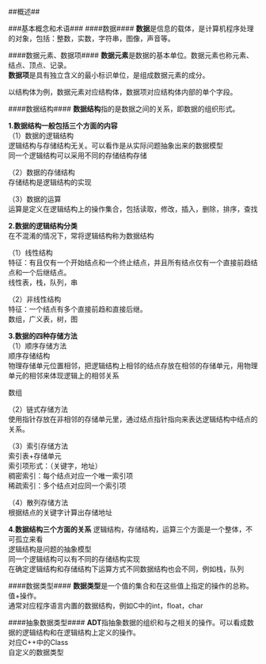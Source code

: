 ##概述##

###基本概念和术语###
####数据####
**数据**是信息的载体，是计算机程序处理的对象，包括：整数，实数，字符串，图像，声音等。<br/>

####数据元素、数据项####
**数据元素**是数据的基本单位。数据元素也称元素、结点、顶点、记录。<br/>
**数据项**是具有独立含义的最小标识单位，是组成数据元素的成分。<br/>

以结构体为例，数据元素对应结构体，数据项对应结构体内部的单个字段。<br/>

####数据结构####
**数据结构**指的是数据之间的关系，即数据的组织形式。<br/>

**1.数据结构一般包括三个方面的内容<br/>**
（1）数据的逻辑结构<br/>
逻辑结构与存储结构无关。可以看作是从实际问题抽象出来的数据模型<br/>
同一个逻辑结构可以采用不同的存储结构存储<br/>

（2）数据的存储结构<br/>
存储结构是逻辑结构的实现<br/>

（3）数据的运算<br/>
运算是定义在逻辑结构上的操作集合，包括读取，修改，插入，删除，排序，查找<br/>

**2.数据的逻辑结构分类<br/>**
在不混淆的情况下，常将逻辑结构称为数据结构<br/>

（1）线性结构<br/>
特征：有且仅有一个开始结点和一个终止结点，并且所有结点仅有一个直接前趋结点和一个后继结点。<br/>
线性表，栈，队列，串<br/>

（2）非线性结构<br/>
特征：一个结点有多个直接前趋和直接后继。<br/>
数组，广义表，树，图<br/>

**3.数据的四种存储方法**<br/>
（1）顺序存储方法<br/>
顺序存储结构<br/>
物理存储单元位置相邻，把逻辑结构上相邻的结点存放在相邻的存储单元，用物理单元的相邻来体现逻辑上的相邻关系<br/>

数组<br/>

（2）链式存储方法<br/>
使用指针存放在非相邻的存储单元里，通过结点指针指向来表达逻辑结构中结点的关系。<br/>

（3）索引存储方法<br/>
索引表+存储单元<br/>
索引项形式：（关键字，地址）<br/>
稠密索引：每个结点对应一个唯一索引项<br/>
稀疏索引：多个结点对应同一个索引项<br/>

（4）散列存储方法<br/>
根据结点的关键字计算出存储地址<br/>

**4.数据结构三个方面的关系**
逻辑结构，存储结构，运算三个方面是一个整体，不可孤立来看<br/>
逻辑结构是问题的抽象模型<br/>
同一个逻辑结构可以有不同的存储结构实现<br/>
在确定逻辑结构和存储结构下运算方式不同数据结构也会不同，例如栈，队列<br/>

####数据类型####
**数据类型**是一个值的集合和在这些值上指定的操作的总称。值+操作。<br/>
通常对应程序语言内置的数据结构，例如C中的int，float，char<br/>

####抽象数据类型####
**ADT**指抽象数据的组织和与之相关的操作。可以看成数据的逻辑结构和在逻辑结构上定义的操作。<br/>
对应C++中的Class<br/>
自定义的数据类型<br/>




